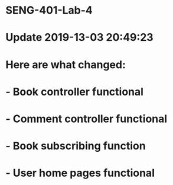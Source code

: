 # SENG-401-Lab-4

# Update 2019-13-03 20:49:23
# Here are what changed:
#   - Book controller functional
#   - Comment controller functional
#   - Book subscribing function
#   - User home pages functional
#
